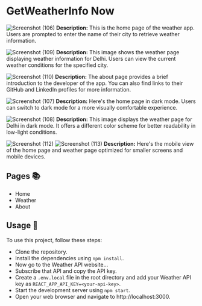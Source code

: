  # GetWeatherInfo Now

![Screenshot (106)](https://github.com/shiv071/GetWeatherInfo-React/assets/105675048/9f4701e8-24f6-4f09-9c8b-30576d360695)
**Description:** This is the home page of the weather app. Users are prompted to enter the name of their city to retrieve weather information.


![Screenshot (109)](https://github.com/shiv071/GetWeatherInfo-React/assets/105675048/89349938-9845-4296-94ee-ba7797b1db5a)
__Description:__ This image shows the weather page displaying weather information for Delhi. Users can view the current weather conditions for the specified city.


![Screenshot (110)](https://github.com/shiv071/GetWeatherInfo-React/assets/105675048/f4e31e08-c728-4afd-9a21-346dcc9a3d65)
__Description:__ The about page provides a brief introduction to the developer of the app. You can also find links to their GitHub and LinkedIn profiles for more information.


![Screenshot (107)](https://github.com/shiv071/GetWeatherInfo-React/assets/105675048/e6796143-d8b0-496b-8118-75c6eb40df07)
__Description:__ Here's the home page in dark mode. Users can switch to dark mode for a more visually comfortable experience.


![Screenshot (108)](https://github.com/shiv071/GetWeatherInfo-React/assets/105675048/443f0b28-ff80-4818-9420-22d9fdd9ecea)
__Description:__ This image displays the weather page for Delhi in dark mode. It offers a different color scheme for better readability in low-light conditions.


![Screenshot (112)](https://github.com/shiv071/GetWeatherInfo-React/assets/105675048/8194a8fb-a96d-4c93-93c6-baf01512aaa7)
![Screenshot (113)](https://github.com/shiv071/GetWeatherInfo-React/assets/105675048/3bf2b754-77b9-4ddc-adfe-283c84842026)
__Description:__ Here's the mobile view of the home page and weather page optimized for smaller screens and mobile devices.

## Pages 📚

-  Home
-  Weather
-  About

## Usage 🍕
To use this project, follow these steps:
- Clone the repository.
- Install the dependencies using `npm install`.
- Now go to the Weather API website...
- Subscribe that API and copy the API key.
- Create a `.env.local` file in the root directory and add your Weather API key as `REACT_APP_API_KEY=<your-api-key>`.
- Start the development server using `npm start`.
- Open your web browser and navigate to http://localhost:3000.

